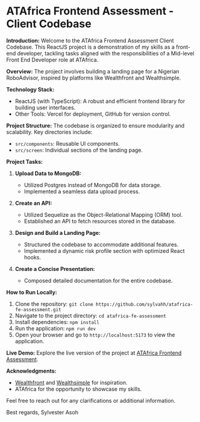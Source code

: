 # ATAfrica Frontend Assessment - Client Codebase

**Introduction:**
Welcome to the ATAfrica Frontend Assessment Client Codebase. This ReactJS project is a demonstration of my skills as a front-end developer, tackling tasks aligned with the responsibilities of a Mid-level Front End Developer role at ATAfrica.

**Overview:**
The project involves building a landing page for a Nigerian RoboAdvisor, inspired by platforms like Wealthfront and Wealthsimple.

**Technology Stack:**
- ReactJS (with TypeScript): A robust and efficient frontend library for building user interfaces.
- Other Tools: Vercel for deployment, GitHub for version control.

**Project Structure:**
The codebase is organized to ensure modularity and scalability. Key directories include:
- `src/components`: Reusable UI components.
- `src/screen`: Individual sections of the landing page.


**Project Tasks:**
1. **Upload Data to MongoDB:**
   - Utilized Postgres instead of MongoDB for data storage.
   - Implemented a seamless data upload process.

2. **Create an API:**
   - Utilized Sequelize as the Object-Relational Mapping (ORM) tool.
   - Established an API to fetch resources stored in the database.

3. **Design and Build a Landing Page:**
   - Structured the codebase to accommodate additional features.
   - Implemented a dynamic risk profile section with optimized React hooks.

4. **Create a Concise Presentation:**
   - Composed detailed documentation for the entire codebase.

**How to Run Locally:**
1. Clone the repository: `git clone https://github.com/sylvahh/atafrica-fe-assessment.git`
2. Navigate to the project directory: `cd atafrica-fe-assessment`
3. Install dependencies: `npm install`
4. Run the application: `npm run dev`
5. Open your browser and go to `http://localhost:5173` to view the application.

**Live Demo:**
Explore the live version of the project at [ATAfrica Frontend Assessment](https://sylvahh-afarica-fe-assessment.vercel.app/).

**Acknowledgments:**
- [Wealthfront](https://www.wealthfront.com/investing) and [Wealthsimple](https://www.wealthsimple.com/en-ca/invest/managed-investing) for inspiration.
- ATAfrica for the opportunity to showcase my skills.

Feel free to reach out for any clarifications or additional information.

Best regards,
Sylvester Asoh
